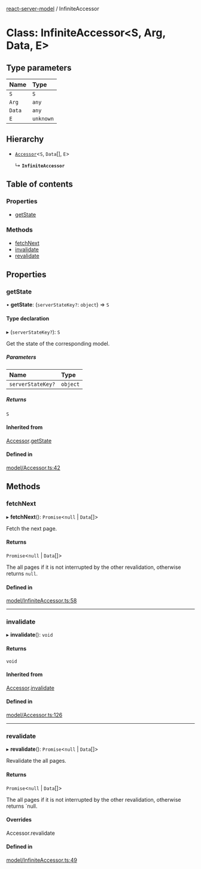 [react-server-model](../README.md) / InfiniteAccessor

# Class: InfiniteAccessor<S, Arg, Data, E\>

## Type parameters

| Name | Type |
| :------ | :------ |
| `S` | `S` |
| `Arg` | `any` |
| `Data` | `any` |
| `E` | `unknown` |

## Hierarchy

- [`Accessor`](Accessor.md)<`S`, `Data`[], `E`\>

  ↳ **`InfiniteAccessor`**

## Table of contents

### Properties

- [getState](InfiniteAccessor.md#getstate)

### Methods

- [fetchNext](InfiniteAccessor.md#fetchnext)
- [invalidate](InfiniteAccessor.md#invalidate)
- [revalidate](InfiniteAccessor.md#revalidate)

## Properties

### getState

• **getState**: (`serverStateKey?`: `object`) => `S`

#### Type declaration

▸ (`serverStateKey?`): `S`

Get the state of the corresponding model.

##### Parameters

| Name | Type |
| :------ | :------ |
| `serverStateKey?` | `object` |

##### Returns

`S`

#### Inherited from

[Accessor](Accessor.md).[getState](Accessor.md#getstate)

#### Defined in

[model/Accessor.ts:42](https://github.com/jason89521/react-fetch/blob/f9fe784/src/lib/model/Accessor.ts#L42)

## Methods

### fetchNext

▸ **fetchNext**(): `Promise`<``null`` \| `Data`[]\>

Fetch the next page.

#### Returns

`Promise`<``null`` \| `Data`[]\>

The all pages if it is not interrupted by the other revalidation, otherwise returns `null`.

#### Defined in

[model/InfiniteAccessor.ts:58](https://github.com/jason89521/react-fetch/blob/f9fe784/src/lib/model/InfiniteAccessor.ts#L58)

___

### invalidate

▸ **invalidate**(): `void`

#### Returns

`void`

#### Inherited from

[Accessor](Accessor.md).[invalidate](Accessor.md#invalidate)

#### Defined in

[model/Accessor.ts:126](https://github.com/jason89521/react-fetch/blob/f9fe784/src/lib/model/Accessor.ts#L126)

___

### revalidate

▸ **revalidate**(): `Promise`<``null`` \| `Data`[]\>

Revalidate the all pages.

#### Returns

`Promise`<``null`` \| `Data`[]\>

The all pages if it is not interrupted by the other revalidation, otherwise returns `null.

#### Overrides

Accessor.revalidate

#### Defined in

[model/InfiniteAccessor.ts:49](https://github.com/jason89521/react-fetch/blob/f9fe784/src/lib/model/InfiniteAccessor.ts#L49)
